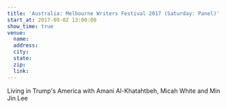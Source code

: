 ```yaml
---
title: 'Australia: Melbourne Writers Festival 2017 (Saturday: Panel)'
start_at: 2017-09-02 13:00:00
show_time: true
venue:
  name:
  address:
  city:
  state:
  zip:
  link:
---
```



Living in Trump's America with Amani Al-Khatahtbeh, Micah White and Min Jin Lee